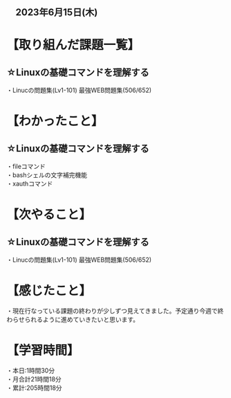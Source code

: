 ## 　2023年6月15日(木)
# 【取り組んだ課題一覧】
## ☆Linuxの基礎コマンドを理解する
・Linucの問題集(Lv1-101) 最強WEB問題集(506/652)<br>
# 【わかったこと】
## ☆Linuxの基礎コマンドを理解する
・fileコマンド<br>
・bashシェルの文字補完機能<br>
・xauthコマンド<br>
# 【次やること】
## ☆Linuxの基礎コマンドを理解する
・Linucの問題集(Lv1-101) 最強WEB問題集(506/652)
# 【感じたこと】
・現在行なっている課題の終わりが少しずつ見えてきました。予定通り今週で終わらせられるように進めていきたいと思います。
# 【学習時間】
・本日:1時間30分<br>
・月合計21時間18分<br>
・累計:205時間18分
